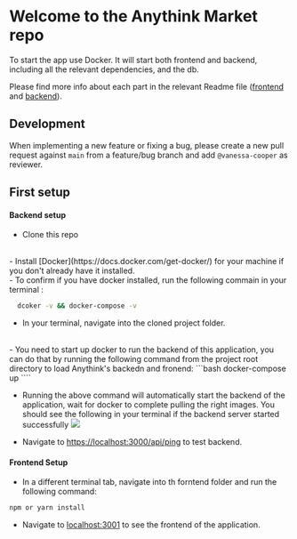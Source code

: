 # Welcome to the Anythink Market repo

To start the app use Docker. It will start both frontend and backend, including all the relevant dependencies, and the db.

Please find more info about each part in the relevant Readme file ([frontend](frontend/readme.md) and [backend](backend/README.md)).

## Development

When implementing a new feature or fixing a bug, please create a new pull request against `main` from a feature/bug branch and add `@vanessa-cooper` as reviewer.

## First setup

#### Backend setup
- Clone this repo
<br>
- Install [Docker](https://docs.docker.com/get-docker/) for your machine if you don't already have it installed.
<br>
- To confirm if you have docker installed, run the following commain in your terminal : 

````bash
  dcoker -v && docker-compose -v
````
- In your terminal, navigate into the cloned project folder.
 <br>
 - You need to start up docker to run the backend of this application, you can do that by running the following command from the project root directory to load Anythink's backedn and fronend:
 ```bash
 docker-compose up
 ````
 
 * Running the above command will automatically start the backend of the application, wait for docker to complete pulling the right images. You should see the following in your terminal if the backend server started successfully
 ![](backend-server.png)
 
 * Navigate to [ https://localhost:3000/api/ping]( https://localhost:3000/api/ping) to test backend.

#### Frontend Setup

- In a different terminal tab, navigate into th forntend folder and run the following command:
```bash
npm or yarn install
```

- Navigate to [localhost:3001](https://localhost:3001) to see the frontend of the application.
